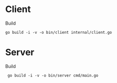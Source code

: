 # Client
Build
```shell
go build -i -v -o bin/client internal/client.go
```

# Server
Build
```shell
 go build -i -v -o bin/server cmd/main.go
```